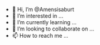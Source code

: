 - 👋 Hi, I’m @Amensisaburt
- 👀 I’m interested in ...
- 🌱 I’m currently learning ...
- 💞️ I’m looking to collaborate on ...
- 📫 How to reach me ...

<!---
Amensisaburt/Amensisaburt is a ✨ special ✨ repository because its `README.md` (this file) appears on your GitHub profile.
You can click the Preview link to take a look at your changes.
--->

